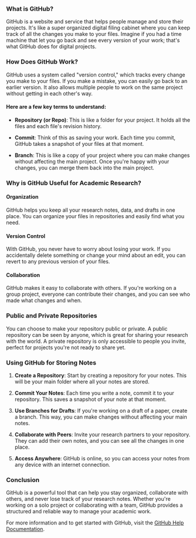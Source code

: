 ### What is GitHub?

GitHub is a website and service that helps people manage and store their projects. It's like a super organized digital filing cabinet where you can keep track of all the changes you make to your files. Imagine if you had a time machine that let you go back and see every version of your work; that's what GitHub does for digital projects.

### How Does GitHub Work?

GitHub uses a system called "version control," which tracks every change you make to your files. If you make a mistake, you can easily go back to an earlier version. It also allows multiple people to work on the same project without getting in each other's way.

#### Here are a few key terms to understand:

- **Repository (or Repo)**: This is like a folder for your project. It holds all the files and each file's revision history.

- **Commit**: Think of this as saving your work. Each time you commit, GitHub takes a snapshot of your files at that moment.

- **Branch**: This is like a copy of your project where you can make changes without affecting the main project. Once you're happy with your changes, you can merge them back into the main project.

### Why is GitHub Useful for Academic Research?

#### Organization
GitHub helps you keep all your research notes, data, and drafts in one place. You can organize your files in repositories and easily find what you need.
#### Version Control
With GitHub, you never have to worry about losing your work. If you accidentally delete something or change your mind about an edit, you can revert to any previous version of your files.
#### Collaboration
GitHub makes it easy to collaborate with others. If you're working on a group project, everyone can contribute their changes, and you can see who made what changes and when.

### Public and Private Repositories

You can choose to make your repository public or private. A public repository can be seen by anyone, which is great for sharing your research with the world. A private repository is only accessible to people you invite, perfect for projects you're not ready to share yet.

### Using GitHub for Storing Notes

1. **Create a Repository**: Start by creating a repository for your notes. This will be your main folder where all your notes are stored.

2. **Commit Your Notes**: Each time you write a note, commit it to your repository. This saves a snapshot of your note at that moment.

3. **Use Branches for Drafts**: If you're working on a draft of a paper, create a branch. This way, you can make changes without affecting your main notes.

4. **Collaborate with Peers**: Invite your research partners to your repository. They can add their own notes, and you can see all the changes in one place.

5. **Access Anywhere**: GitHub is online, so you can access your notes from any device with an internet connection.

### Conclusion

GitHub is a powerful tool that can help you stay organized, collaborate with others, and never lose track of your research notes. Whether you're working on a solo project or collaborating with a team, GitHub provides a structured and reliable way to manage your academic work.


For more information and to get started with GitHub, visit the [GitHub Help Documentation](https://docs.github.com/en).